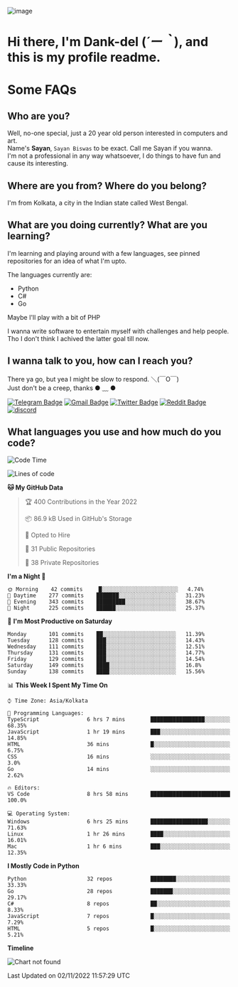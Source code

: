 ![image](https://user-images.githubusercontent.com/63096193/125182844-29f20800-e22f-11eb-8dc9-b0f2d29647bb.png)

# **Hi there, I'm Dank-del (*´ー｀*), and this is my profile readme.**
<!--  [![Profile views](https://gpvc.arturio.dev/dank-del)](https://github.com/dank-del) -->
# Some FAQs

## **Who are you?**

Well, no-one special, just a 20 year old person interested in computers and art. \
Name's **Sayan**, `Sayan Biswas` to be exact. Call me Sayan if you wanna. \
I'm not a professional in any way whatsoever, I do things to have fun and cause its interesting.

## **Where are you from? Where do you belong?**

I'm from Kolkata, a city in the Indian state called West Bengal.

## **What are you doing currently? What are you learning?**

I'm learning and playing around with a few languages, see pinned repositories for an idea of what I'm upto.

The languages currently are:

- Python
- C#
- Go

Maybe I'll play with a bit of PHP

I wanna write software to entertain myself with challenges and help people. \
Tho I don't think I achived the latter goal till now.

<!--## **Eww, I see a weeb profile.**

Can't help it, it's the best way to hide my face on this account
> Why do people hate weebs .-.

## **Cool, what more interests you?**

My interests are quite, weird. They're scattered all over the place. \
I've been fascinated by music and have studied it since the age of 6, I've performed on stage and on air but yeah now I've been away from that. I specialize in key instruments. \
Another thing that interests me is Media Production, aka, working with audio, video and broadcasting media.

> I just like art in general. also feeds the reason of me being obsessed with Japanese drawings (⋟ ﹏ ⋞)-->

## **I wanna talk to you, how can I reach you?**

There ya go, but yea I might be slow to respond. ＼(￣O￣) \
Just don't be a creep, thanks ● ﹏ ●

[![Telegram Badge](https://img.shields.io/badge/-dank_as_fuck-1ca0f1?style=flat-square&logo=telegram&logoColor=white&link=https://t.me/dank_as_fuck)](https://t.me/dank_as_fuck)
[![Gmail Badge](https://img.shields.io/badge/-sayan@asia.com-c14438?style=flat-square&logo=Gmail&logoColor=white&link=mailto:sayan@asia.com)](mailto:sayan@asia.com)
[![Twitter Badge](https://img.shields.io/twitter/follow/TheDankDel?style=social)](https://twitter.com/TheDankDel)
[![Reddit Badge](https://img.shields.io/reddit/user-karma/combined/dank_as_fuck_?style=social)](https://www.reddit.com/user/dank_as_fuck_/)
[![discord](https://discord-md-badge.vercel.app/api/shield/506536929152466945?style=social)](https://discordapp.com/users/506536929152466945)

## **What languages you use and how much do you code?**

<!--START_SECTION:waka-->
![Code Time](http://img.shields.io/badge/Code%20Time-838%20hrs%2050%20mins-blue)

![Lines of code](https://img.shields.io/badge/From%20Hello%20World%20I%27ve%20Written-1%20Million%20lines%20of%20code-blue)

**🐱 My GitHub Data** 

> 🏆 400 Contributions in the Year 2022
 > 
> 📦 86.9 kB Used in GitHub's Storage 
 > 
> 💼 Opted to Hire
 > 
> 📜 31 Public Repositories 
 > 
> 🔑 38 Private Repositories  
 > 
**I'm a Night 🦉** 

```text
🌞 Morning    42 commits     █░░░░░░░░░░░░░░░░░░░░░░░░   4.74% 
🌆 Daytime    277 commits    ███████░░░░░░░░░░░░░░░░░░   31.23% 
🌃 Evening    343 commits    █████████░░░░░░░░░░░░░░░░   38.67% 
🌙 Night      225 commits    ██████░░░░░░░░░░░░░░░░░░░   25.37%

```
📅 **I'm Most Productive on Saturday** 

```text
Monday       101 commits    ██░░░░░░░░░░░░░░░░░░░░░░░   11.39% 
Tuesday      128 commits    ███░░░░░░░░░░░░░░░░░░░░░░   14.43% 
Wednesday    111 commits    ███░░░░░░░░░░░░░░░░░░░░░░   12.51% 
Thursday     131 commits    ███░░░░░░░░░░░░░░░░░░░░░░   14.77% 
Friday       129 commits    ███░░░░░░░░░░░░░░░░░░░░░░   14.54% 
Saturday     149 commits    ████░░░░░░░░░░░░░░░░░░░░░   16.8% 
Sunday       138 commits    ████░░░░░░░░░░░░░░░░░░░░░   15.56%

```


📊 **This Week I Spent My Time On** 

```text
⌚︎ Time Zone: Asia/Kolkata

💬 Programming Languages: 
TypeScript               6 hrs 7 mins        █████████████████░░░░░░░░   68.35% 
JavaScript               1 hr 19 mins        ███░░░░░░░░░░░░░░░░░░░░░░   14.85% 
HTML                     36 mins             █░░░░░░░░░░░░░░░░░░░░░░░░   6.75% 
CSS                      16 mins             ░░░░░░░░░░░░░░░░░░░░░░░░░   3.0% 
Go                       14 mins             ░░░░░░░░░░░░░░░░░░░░░░░░░   2.62%

🔥 Editors: 
VS Code                  8 hrs 58 mins       █████████████████████████   100.0%

💻 Operating System: 
Windows                  6 hrs 25 mins       ██████████████████░░░░░░░   71.63% 
Linux                    1 hr 26 mins        ████░░░░░░░░░░░░░░░░░░░░░   16.01% 
Mac                      1 hr 6 mins         ███░░░░░░░░░░░░░░░░░░░░░░   12.35%

```

**I Mostly Code in Python** 

```text
Python                   32 repos            ████████░░░░░░░░░░░░░░░░░   33.33% 
Go                       28 repos            ███████░░░░░░░░░░░░░░░░░░   29.17% 
C#                       8 repos             ██░░░░░░░░░░░░░░░░░░░░░░░   8.33% 
JavaScript               7 repos             █░░░░░░░░░░░░░░░░░░░░░░░░   7.29% 
HTML                     5 repos             █░░░░░░░░░░░░░░░░░░░░░░░░   5.21%

```


**Timeline**

![Chart not found](https://raw.githubusercontent.com/Dank-del/Dank-del/main/charts/bar_graph.png) 


 Last Updated on 02/11/2022 11:57:29 UTC
<!--END_SECTION:waka-->

<!--## **Can I stalk your spotify?**

Um sure.

![OwO Spotify](https://spotify-recently-played-readme.vercel.app/api?user=31fdrsslnr7nvq4ytqwtw7c4rxfm&count=5)-->
